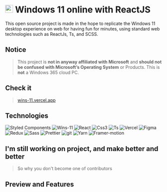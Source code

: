 # <img src="https://emojis.slackmojis.com/emojis/images/1643515120/11400/among-us-party.gif?1643515120" width="25"/> Windows 11 online with ReactJS

This open source project is made in the hope to replicate the Windows 11 desktop experience on web for having fun for minutes, using standard web technologies such as ReactJs, Ts, and SCSS. 

## Notice

> This project is **not in anyway affiliated with Microsoft** and **should not be confused with Microsoft’s Operating System** or Products.
> This is **not** a Windows 365 cloud PC.

## Check it

> [wins-11.vercel.app](https://wins-11.vercel.app)

## Technologies

<p>
  <img alt="Styled Components" src="https://img.shields.io/badge/-Styled_Components-00D1B4?style=flat-square&logo=styled-components&logoColor=white" />
  <img alt="Wins-11" src="https://img.shields.io/badge/-Wins_11-00C4E0?style=flat-square&logo=windows-11&logoColor=white" />
  <img alt="React" src="https://img.shields.io/badge/-React-45b8d8?style=flat-square&logo=react&logoColor=white" />
  <img alt="Css3" src="https://img.shields.io/badge/-Css3-2088FF?style=flat-square&logo=css3&logoColor=white" />
  <img alt="Ts" src="https://img.shields.io/badge/-Ts-003BFF?style=flat-square&logo=typescript&logoColor=white" />
  <img alt="Vercel" src="https://img.shields.io/badge/-Vercel-5849BE?style=flat-square&logo=vercel&logoColor=white" />
  <img alt="Figma" src="https://img.shields.io/badge/-Figma-311C87?style=flat-square&logo=figma&logoColor=white" />
  <img alt="Redux" src="https://img.shields.io/badge/-Redux-9B00CA?style=flat-square&logo=redux&logoColor=white" />
  <img alt="Sass" src="https://img.shields.io/badge/-Sass-FF00D1?style=flat-square&logo=sass&logoColor=white" />
  <img alt="Prettier" src="https://img.shields.io/badge/-Prettier-F7B93E?style=flat-square&logo=prettier&logoColor=white" />
  <img alt="git" src="https://img.shields.io/badge/-Git-F05032?style=flat-square&logo=git&logoColor=white" />
  <img alt="Yarn" src="https://img.shields.io/badge/-Yarn-DD0031?style=flat-square&logo=Yarn&logoColor=white" />
  <img alt="Framer-motion" src="https://img.shields.io/badge/-framer_motion-ff0000?style=flat-square&logo=framer&logoColor=white" />
</p>

## I'm still working on project, and make better and better

> So why you don't become one of contributors

## Preview and Features

